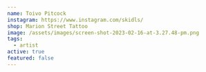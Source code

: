 ```yaml
---
name: Toivo Pitcock
instagram: https://www.instagram.com/skidls/
shop: Marion Street Tattoo
image: /assets/images/screen-shot-2023-02-16-at-3.27.48-pm.png
tags:
  - artist
active: true
featured: false
---
```

